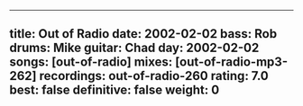 
---
title: Out of Radio
date: 2002-02-02
bass:	Rob
drums:	Mike
guitar:	Chad
day: 2002-02-02
songs: [out-of-radio]
mixes: [out-of-radio-mp3-262]
recordings: out-of-radio-260
rating: 7.0
best: false
definitive: false
weight: 0
---
